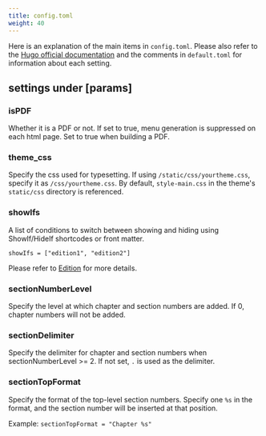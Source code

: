 ```yaml
---
title: config.toml
weight: 40
---
```


Here is an explanation of the main items in `config.toml`. Please also refer to the [Hugo official documentation](https://gohugo.io/getting-started/configuration/) and the comments in `default.toml` for information about each setting.

## settings under \[params\]

### isPDF

Whether it is a PDF or not. If set to true, menu generation is suppressed on each html page. Set to true when building a PDF.

### theme_css

Specify the css used for typesetting. If using `/static/css/yourtheme.css`, specify it as `/css/yourtheme.css`. By default, `style-main.css` in the theme's `static/css` directory is referenced.

### showIfs

A list of conditions to switch between showing and hiding using ShowIf/HideIf shortcodes or front matter.

```
showIfs = ["edition1", "edition2"]
```

Please refer to [Edition](./edition.html) for more details.

### sectionNumberLevel

Specify the level at which chapter and section numbers are added. If 0, chapter numbers will not be added.

### sectionDelimiter

Specify the delimiter for chapter and section numbers when sectionNumberLevel >= 2. If not set, `.` is used as the delimiter.

### sectionTopFormat

Specify the format of the top-level section numbers.
Specify one `%s` in the format, and the section number will be inserted at that position.

Example: `sectionTopFormat = "Chapter %s"`

